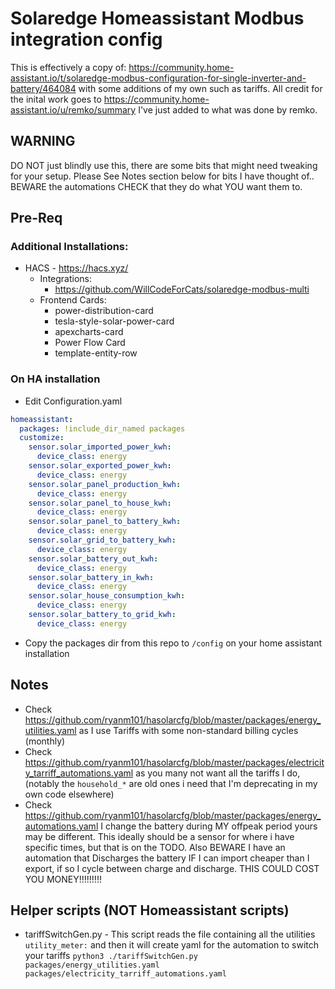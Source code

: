 # Solaredge Homeassistant Modbus integration config

This is effectively a copy of: https://community.home-assistant.io/t/solaredge-modbus-configuration-for-single-inverter-and-battery/464084 with some additions of my own such as tariffs. All credit for the inital work goes to https://community.home-assistant.io/u/remko/summary I've just added to what was done by remko. 

## WARNING

DO NOT just blindly use this, there are some bits that might need tweaking for your setup. Please See Notes section below for bits I have thought of.. BEWARE the automations CHECK that they do what YOU want them to.

## Pre-Req

### Additional Installations:
* HACS - https://hacs.xyz/
  * Integrations:
    * https://github.com/WillCodeForCats/solaredge-modbus-multi
  * Frontend Cards:
    * power-distribution-card
    * tesla-style-solar-power-card
    * apexcharts-card
    * Power Flow Card
    * template-entity-row

### On HA installation
* Edit Configuration.yaml
```yaml
homeassistant:
  packages: !include_dir_named packages
  customize:
    sensor.solar_imported_power_kwh:
      device_class: energy
    sensor.solar_exported_power_kwh:
      device_class: energy
    sensor.solar_panel_production_kwh:
      device_class: energy
    sensor.solar_panel_to_house_kwh:
      device_class: energy
    sensor.solar_panel_to_battery_kwh:
      device_class: energy
    sensor.solar_grid_to_battery_kwh:
      device_class: energy
    sensor.solar_battery_out_kwh:
      device_class: energy
    sensor.solar_battery_in_kwh:
      device_class: energy
    sensor.solar_house_consumption_kwh:
      device_class: energy
    sensor.solar_battery_to_grid_kwh:
      device_class: energy
```

* Copy the packages dir from this repo to `/config` on your home assistant installation


## Notes

* Check https://github.com/ryanm101/hasolarcfg/blob/master/packages/energy_utilities.yaml as I use Tariffs with some non-standard billing cycles (monthly)
* Check https://github.com/ryanm101/hasolarcfg/blob/master/packages/electricity_tarriff_automations.yaml as you many not want all the tariffs I do, (notably the `household_*` are old ones i need that I'm deprecating in my own code elsewhere)
* Check https://github.com/ryanm101/hasolarcfg/blob/master/packages/energy_automations.yaml I change the battery during MY offpeak period yours may be different. This ideally should be a sensor for where i have specific times, but that is on the TODO. Also BEWARE I have an automation that Discharges the battery IF I can import cheaper than I export, if so I cycle between charge and discharge. THIS COULD COST YOU MONEY!!!!!!!!!


## Helper scripts (NOT Homeassistant scripts)

* tariffSwitchGen.py - This script reads the file containing all the utilities `utility_meter:` and then it will create yaml for the automation to switch your tariffs
`python3 ./tariffSwitchGen.py packages/energy_utilities.yaml packages/electricity_tarriff_automations.yaml`
